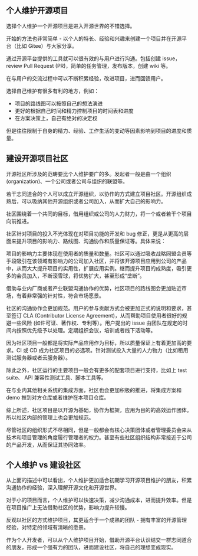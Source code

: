 ## 个人维护开源项目

选择个人维护一个开源项目是进入开源世界的不错选择。

开始的方法也非常简单 - 以个人的特长、经验和兴趣来创建一个项目并在开源平台（比如 Gitee）与大家分享。

通过开源平台提供的工具就可以很有效的与用户进行沟通。包括创建 issue，review Pull Request (PR)，简单的任务管理，发布版本，创建 wiki 等。

在与用户的交流过程中可以不断积累经验，改进项目，进而回馈用户。

选择自己维护有很多有利的地方，例如：

- 项目的路线图可以按照自己的想法演进
- 更好的根据自己时间和精力控制项目的时间表和进度
- 在方案决策上，自己有绝对的决定权

但是往往限制于自身的精力、经验、工作生活的变动等因素影响到项目的进度和质量。

## 建设开源项目社区

开源社区所涉及的范畴要比个人维护要广的多。发起者一般是由一个组织 (organization)、一个公司或者公司与组织的联盟等。

若干志同道合的个人可以成立开源组织，以协作的方式建立项目社区。开源组织成熟后，可以吸纳其他开源组织或者公司加入，从而扩大自己的影响力。

社区围绕着一个共同的目标，借用组织或公司的人力财力，将一个或者若干个项目向前推进。

社区针对项目的投入不光体现在对项目功能的开发和 bug 修正，更是从更高的层面来提升项目的影响力、路线图、沟通协作和质量保证等。具体来说：

项目的影响力主要体现在使用者的质量和数量。社区可以通过吸收战略同盟会员等手段吸引在该领域有影响力的公司加入社区，并将该开源项目应用到公司的产品中，从而大大提升项目的实用性，扩展应用实例。继而提升项目的成熟度，吸引更多的会员加入，不断滚雪球，将优势扩大，甚至形成“垄断”。

借助与业内厂商或者产业联盟沟通协作的优势，社区项目的路线图会更加贴近市场，有着非常强的针对性，符合市场愿景。

社区的沟通协作会更加规范。用户的参与贡献方式会被更加正式的说明和要求，甚至签订 CLA (Contributor License Agreement)，从而帮助项目使用者很好的规避一些风险 (如许可证、著作权、专利等）。用户提出的 issue 由团队在规定的时间内按照优先级予以处理。定期组织会议，培训或者线下活动等。

因为社区项目一般都是将实际产品应用作为目标，所以质量保证上有着更加高的要求。CI 或 CD 成为社区项目的必选项。针对测试投入大量的人力物力（比如租用测试服务器或者云服务器）。

除此之外，社区运行的主要项目一般会有更多的配套项目进行支持，比如上 test suite、 API 兼容性测试工具、脚本工具等。

在与业内其他相关系统的集成方面，社区也会更加积极的推进，将集成方案和 demo 推到对方仓库或者维护在本项目仓库。

综上所述，社区项目是以开源为基础，协作为框架，应用为目的的高效运作团体。所以社区内部的管理上也会更加规范。

尽管社区的组织形式不尽相同，但是一般都会有核心决策团体或者管理委员会来从技术和项目管理的角度履行管理者的权力。甚至有些社区组织结构非常接近于公司的产品开发，从而保证其协同效率。


## 个人维护 vs 建设社区

从上面的描述中可以看出，个人维护更加适合初期学习开源项目维护的朋友，积累沟通协作的经验，深入理解开源文化和开源世界。

对于小的项目而言，个人维护可以快速决策，减少沟通成本，进而提升效率。但是在项目推广上无法借助社区的优势，影响力提升较慢。

反观以社区的方式维护项目，其更适合于一个成熟的团队 - 拥有丰富的开源管理经验，对特定的领域有清晰的愿景。

作为个人开发者，可以从个人维护项目开始，借助开源平台认识结交一群志同道合的朋友，形成一个强有力的团队，进而建设社区，将自己的理想变成现实。